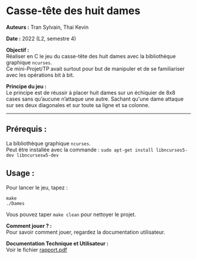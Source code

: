 # Casse-tête des huit dames

**Auteurs :** Tran Sylvain, Thai Kevin

**Date :** 2022 (L2, semestre 4)

**Objectif :**  
Réaliser en C le jeu du casse-tête des huit dames avec la bibliothèque graphique `ncurses`.  
Ce mini-Projet/TP avait surtout pour but de manipuler et de se familiariser avec les opérations bit à bit.

**Principe du jeu :**  
Le principe est de réussir à placer huit dames sur un échiquier de 8x8 cases sans qu’aucune n’attaque une autre. Sachant qu'une dame attaque sur ses deux diagonales et sur toute sa ligne et sa colonne.

---

## Prérequis :
La bibliothèque graphique `ncurses`.  
Peut être installée avec la commande : `sudo apt-get install libncurses5-dev libncursesw5-dev`

## Usage :
Pour lancer le jeu, tapez :  
```
make
./Dames
```
Vous pouvez taper `make clean` pour nettoyer le projet.

**Comment jouer ? :**  
Pour savoir comment jouer, regardez la documentation utilisateur.

**Documentation Technique et Utilisateur :**  
Voir le fichier [rapport.pdf](https://github.com/syltran/casse-tete-des-huit-dames/blob/master/rapport.pdf)